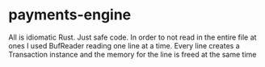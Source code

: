 # payments-engine

All is idiomatic Rust. Just safe code.
In order to not read in the entire file at ones I used BufReader reading one line at a time.
Every line creates a Transaction instance and the memory for the line is freed at the same time
